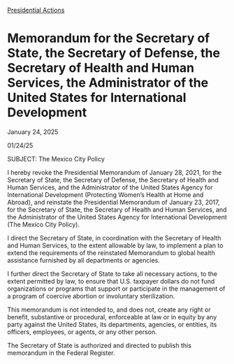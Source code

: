 [Presidential Actions](https://www.whitehouse.gov/presidential-actions/)

# 					Memorandum for the Secretary of State, the Secretary of Defense, the Secretary of Health and Human Services, the Administrator of the United States for International Development				

January 24, 2025

01/24/25

SUBJECT: The Mexico City Policy

I hereby revoke the Presidential Memorandum of January 28, 2021, for the Secretary of State, the Secretary of Defense, the Secretary of Health and Human Services, and the Administrator of the United States Agency for International Development (Protecting Women’s Health at Home and Abroad), and reinstate the Presidential Memorandum of January 23, 2017, for the Secretary of State, the Secretary of Health and Human Services, and the Administrator of the United States Agency for International Development (The Mexico City Policy).

I direct the Secretary of State, in coordination with the Secretary of Health and Human Services, to the extent allowable by law, to implement a plan to extend the requirements of the reinstated Memorandum to global health assistance furnished by all departments or agencies.

I further direct the Secretary of State to take all necessary actions, to the extent permitted by law, to ensure that U.S. taxpayer dollars do not fund organizations or programs that support or participate in the management of a program of coercive abortion or involuntary sterilization.

This memorandum is not intended to, and does not, create any right or benefit, substantive or procedural, enforceable at law or in equity by any party against the United States, its departments, agencies, or entities, its officers, employees, or agents, or any other person.

The Secretary of State is authorized and directed to publish this memorandum in the Federal Register.
